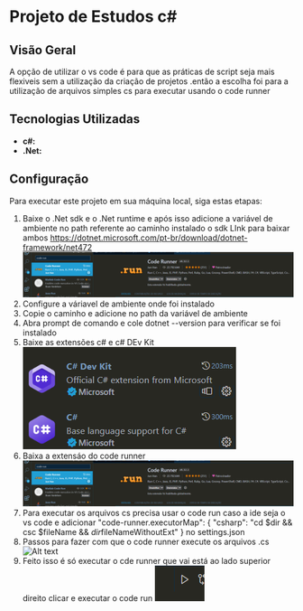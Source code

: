 # Projeto de Estudos c#

## Visão Geral  
A opção de utilizar o vs code é para que as práticas de script seja mais flexiveis sem a utilização da criação de projetos .então a escolha foi para a utilização de arquivos simples cs para executar usando o code runner

## Tecnologias Utilizadas

- **c#:** 
- **.Net:** 

## Configuração

Para executar este projeto em sua máquina local, siga estas etapas:

1. Baixe o .Net sdk e o .Net runtime e após isso adicione a variável de ambiente no path referente ao caminho instalado o sdk
   LInk para baixar ambos https://dotnet.microsoft.com/pt-br/download/dotnet-framework/net472
   ![Alt text](image.png)
2. Configure a váriavel de ambiente onde foi instalado 
3. Copie o caminho e adicione no path da variável de ambiente
4. Abra prompt de comando e cole dotnet --version para verificar se foi instalado
5. Baixe as extensões c# e c# DEv Kit  
![Alt text](image-1.png)
6. Baixa a extensáo do code runner
![Alt text](image.png)
7. Para executar os arquivos cs precisa usar o code run caso a ide seja o vs code e adicionar  "code-runner.executorMap": {
    "csharp": "cd $dir && csc $fileName && $dir$fileNameWithoutExt"
}
 no settings.json 
8. Passos para fazer com que o code runner execute os arquivos .cs
![Alt text](2023-11-07-10-33-28.gif)
9. Feito isso é só executar o cde runner que vai está ao lado superior direito clicar e executar o code run
![Alt text](image-2.png) 
